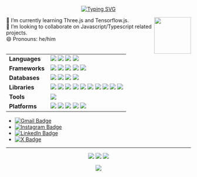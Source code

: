 <div align="center">
  
[![Typing SVG](https://readme-typing-svg.demolab.com?font=Fira+Code&size=40&duration=2500&pause=1000&color=1FFF0F&vCenter=true&random=false&width=480&lines=Hi%2C+I+am+Dhruv+Jain;I+am+only+a+human)](https://git.io/typing-svg)
</div>

<div id="header" >
  <img align="right" src="https://media.giphy.com/media/M9gbBd9nbDrOTu1Mqx/giphy.gif" height="100" width="100"/>
 🔭 I’m currently learning Three.js and Tensorflow.js.<br>
 👯 I’m looking to collaborate on Javascript/Typescript related projects.<br>
 😄 Pronouns: he/him

</div>

<br>

<table>
  <tr>
    <td><strong>Languages</strong></td>
    <td>
      <img src="https://img.shields.io/badge/Language-TypeScript-informational?style=flat&logo=typescript&logoColor=white" /> 
      <img src="https://img.shields.io/badge/Language-JavaScript-informational?style=flat&logo=javascript&logoColor=white" /> 
      <img src="https://img.shields.io/badge/Language-Python-informational?style=flat&logo=python&logoColor=white" /> 
      <img src="https://img.shields.io/badge/Language-C++-informational?style=flat&logo=cplusplus&logoColor=white" />
    </td>
  </tr>
  <tr>
    <td><strong>Frameworks</strong></td>
    <td>
      <img src="https://img.shields.io/badge/Framework-React.js-darkgreen?style=flat&logo=react&logoColor=white" />
      <img src="https://img.shields.io/badge/Framework-Node.js-darkgreen?style=flat&logo=node.js&logoColor=white" />
      <img src="https://img.shields.io/badge/Framework-Next.js-darkgreen?style=flat&logo=next.js&logoColor=white" />
      <img src="https://img.shields.io/badge/Framework-TailwindCSS-darkgreen?style=flat&logo=tailwindcss&logoColor=white" />
      <img src="https://img.shields.io/badge/Framework-Bootstrap-darkgreen?style=flat&logo=bootstrap&logoColor=white" />
    </td>
  </tr>
  <tr>
    <td><strong>Databases</strong></td>
    <td>
      <img src="https://img.shields.io/badge/Database-MongoDB-darkgoldenrod?style=flat&logo=mongodb&logoColor=white" />
      <img src="https://img.shields.io/badge/Database-PostgreSQL-darkgoldenrod?style=flat&logo=postgresql&logoColor=white" />
      <img src="https://img.shields.io/badge/Database-Firebase-darkgoldenrod?style=flat&logo=firebase&logoColor=white" />
      <img src="https://img.shields.io/badge/Database-Redis-darkgoldenrod?style=flat&logo=redis&logoColor=white" />
    </td>
  </tr>
  <tr>
    <td><strong>Libraries</strong></td>
    <td>
      <img src="https://img.shields.io/badge/Library-Three.js-orange?style=flat&logo=threedotjs&logoColor=white" />
      <img src="https://img.shields.io/badge/Library-Express.js-orange?style=flat&logo=express&logoColor=white" />
      <img src="https://img.shields.io/badge/Library-Socket.io-orange?style=flat&logo=socket.io&logoColor=white" />
      <img src="https://img.shields.io/badge/Library-Mongoose-orange?style=flat&logo=mongoose&logoColor=white" />
      <img src="https://img.shields.io/badge/Library-ShadcnUI-orange?style=flat&logo=shadcnui&logoColor=white" />
      <img src="https://img.shields.io/badge/Library-Zod-orange?style=flat&logo=zod&logoColor=white" />
      <img src="https://img.shields.io/badge/Library-Husky-orange?style=flat&logo=husky&logoColor=white" />
      <img src="https://img.shields.io/badge/Library-Knip-orange?style=flat&logo=knip&logoColor=white" />
      <img src="https://img.shields.io/badge/Library-Jest-orange?style=flat&logo=jest&logoColor=white" />
      <img src="https://img.shields.io/badge/Library-SuperTest-orange?style=flat&logo=supertest&logoColor=white" />
    </td>
  </tr>
  <tr>
    <td><strong>Tools</strong></td>
    <td>
      <img src="https://img.shields.io/badge/Tool-Docker-purple?style=flat&logo=docker&logoColor=white" />
    </td>
  </tr>
  <tr>
    <td><strong>Platforms</strong></td>
    <td>
      <img src="https://img.shields.io/badge/Platform-GitHub-black?style=flat&logo=github&logoColor=white" />
      <img src="https://img.shields.io/badge/Platform-Vercel-black?style=flat&logo=vercel&logoColor=white" />
      <img src="https://img.shields.io/badge/Platform-Postman-black?style=flat&logo=postman&logoColor=white" />
      <img src="https://img.shields.io/badge/Platform-Render-black?style=flat&logo=render&logoColor=white" />
      <img src="https://img.shields.io/badge/Platform-Railway.app-black?style=flat&logo=railway&logoColor=white" />
    </td>
  </tr>
</table>



- [![Gmail Badge](https://img.shields.io/badge/-dkjain2005co@gmail.com-c14438?style=social&logo=Gmail&logoColor=red&link=mailto:dkjain2005co@gmail.com)](mailto:dkjain2005co@gmail.com)
- [![Instagram Badge](https://img.shields.io/badge/dhruvkjain-red?style=social&logo=Instagram&link=https://instagram.com/dhruvkjain)](https://instagram.com/dhruvkjain)
- [![Linkedln Badge](https://img.shields.io/badge/dhruvkjain-red?style=social&logo=linkedin&link=https://linkedin.com/in/dhruvkjain)](https://linkedin.com/in/dhruvkjain)
- [![X Badge](https://img.shields.io/badge/dhruvkjain-red?style=social&logo=X&link=https://x.com/dhruvkjain)](https://x.com/dhruvkjain)

---

<div align="center" id="stats"> 
  <img src='https://github-readme-stats.vercel.app/api?username=dhruvkjain&theme=nightowl&hide_border=false&include_all_commits=true&count_private=true' />  
  <img src='https://github-readme-streak-stats.herokuapp.com/?user=dhruvkjain&theme=nightowl&hide_border=false' />
  <img src='https://github-readme-stats.vercel.app/api/top-langs/?username=dhruvkjain&theme=nightowl&hide_border=false&include_all_commits=true&count_private=true&layout=compact' />
  
[![](https://visitcount.itsvg.in/api?id=dhruvkjain&icon=0&color=12)](https://visitcount.itsvg.in)

</div>



